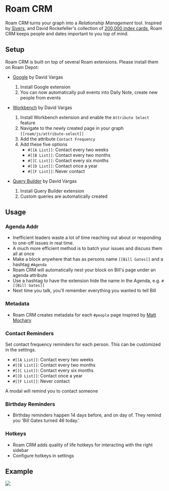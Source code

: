 # Roam CRM

Roam CRM turns your graph into a _Relationship Management_ tool. Inspired by [Sivers](https://sive.rs/hundreds), and David Rockefeller's collection of [200,000 index cards](https://archive.is/zxbCA), Roam CRM keeps people and dates important to you top of mind.

## Setup

Roam CRM is built on top of several Roam extensions. Please install them on Roam Depot:

-   [Google](https://github.com/dvargas92495/roamjs-google) by David Vargas

    1. Install Google extension
    2. You can now automatically pull events into Daily Note, create new people from events

-   [Workbench](https://github.com/dvargas92495/roamjs-workbench) by David Vargas

    1. Install Workbench extension and enable the `Attribute Select` feature
    2. Navigate to the newly created page in your graph `[[roam/js/attribute-select]]`
    3. Add the attribute `Contact Frequency`
    4. Add these five options
        - `#[[A List]]`: Contact every two weeks
        - `#[[B List]]`: Contact every two months
        - `#[[C List]]`: Contact every six months
        - `#[[D List]]`: Contact once a year
        - `#[[F List]]`: Never contact

-   [Query Builder](https://github.com/dvargas92495/roamjs-query-builder) by David Vargas

    1. Install Query Builder extension
    2. Custom queries are automatically created

## Usage

### Agenda Addr

-   Inefficient leaders waste a lot of time reaching out about or responding to one-off issues in real time. 
-   A much more efficient method is to batch your issues and discuss them all at once
-   Make a block anywhere that has as persons name `[[Bill Gates]]` and a hashtag `#Agenda`
-   Roam CRM will automatically nest your block on Bill's page under an agenda attribute
-   Use a hashtag to have the extension hide the name in the Agenda, e.g. `#[[Bill Gates]]` 
-   Next time you talk, you'll remember everything you wanted to tell Bill

### Metadata

-   Roam CRM creates metadata for each `#people` page inspired by [Matt Mochary](https://docs.google.com/spreadsheets/d/1Ti_xaV9IVvj-bklxOjNY-IeGsC-YqcgvB03qvfFQrnI/)

### Contact Reminders
Set contact frequency reminders for each person. This can be customized in the settings.

- `#[[A List]]`: Contact every two weeks 
- `#[[B List]]`: Contact every two months 
- `#[[C List]]`: Contact every six months 
- `#[[D List]]`: Contact once a year 
- `#[[F List]]`: Never contact

A modal will remind you to contact someone

### Birthday Reminders

-   Birthday reminders happen 14 days before, and on day of. They remind you 'Bill Gates turned 46 today.'

### Hotkeys

- Roam CRM adds quality of life hotkeys for interacting with the right sidebar
- Configure hotkeys in settings

## Example

<img src="LINK_TO_IMAGE" max-width="400"></img>
